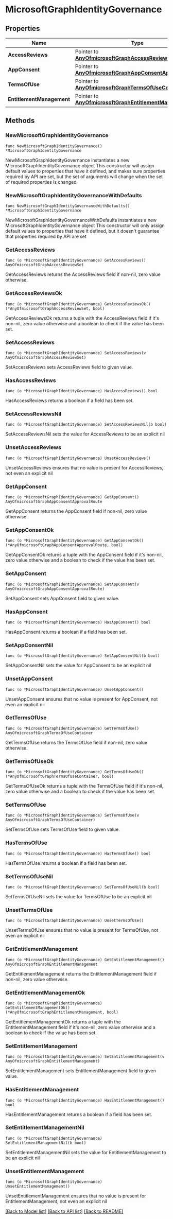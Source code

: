 # MicrosoftGraphIdentityGovernance

## Properties

Name | Type | Description | Notes
------------ | ------------- | ------------- | -------------
**AccessReviews** | Pointer to [**AnyOfmicrosoftGraphAccessReviewSet**](anyOf&lt;microsoft.graph.accessReviewSet&gt;.md) |  | [optional] 
**AppConsent** | Pointer to [**AnyOfmicrosoftGraphAppConsentApprovalRoute**](anyOf&lt;microsoft.graph.appConsentApprovalRoute&gt;.md) |  | [optional] 
**TermsOfUse** | Pointer to [**AnyOfmicrosoftGraphTermsOfUseContainer**](anyOf&lt;microsoft.graph.termsOfUseContainer&gt;.md) |  | [optional] 
**EntitlementManagement** | Pointer to [**AnyOfmicrosoftGraphEntitlementManagement**](anyOf&lt;microsoft.graph.entitlementManagement&gt;.md) |  | [optional] 

## Methods

### NewMicrosoftGraphIdentityGovernance

`func NewMicrosoftGraphIdentityGovernance() *MicrosoftGraphIdentityGovernance`

NewMicrosoftGraphIdentityGovernance instantiates a new MicrosoftGraphIdentityGovernance object
This constructor will assign default values to properties that have it defined,
and makes sure properties required by API are set, but the set of arguments
will change when the set of required properties is changed

### NewMicrosoftGraphIdentityGovernanceWithDefaults

`func NewMicrosoftGraphIdentityGovernanceWithDefaults() *MicrosoftGraphIdentityGovernance`

NewMicrosoftGraphIdentityGovernanceWithDefaults instantiates a new MicrosoftGraphIdentityGovernance object
This constructor will only assign default values to properties that have it defined,
but it doesn't guarantee that properties required by API are set

### GetAccessReviews

`func (o *MicrosoftGraphIdentityGovernance) GetAccessReviews() AnyOfmicrosoftGraphAccessReviewSet`

GetAccessReviews returns the AccessReviews field if non-nil, zero value otherwise.

### GetAccessReviewsOk

`func (o *MicrosoftGraphIdentityGovernance) GetAccessReviewsOk() (*AnyOfmicrosoftGraphAccessReviewSet, bool)`

GetAccessReviewsOk returns a tuple with the AccessReviews field if it's non-nil, zero value otherwise
and a boolean to check if the value has been set.

### SetAccessReviews

`func (o *MicrosoftGraphIdentityGovernance) SetAccessReviews(v AnyOfmicrosoftGraphAccessReviewSet)`

SetAccessReviews sets AccessReviews field to given value.

### HasAccessReviews

`func (o *MicrosoftGraphIdentityGovernance) HasAccessReviews() bool`

HasAccessReviews returns a boolean if a field has been set.

### SetAccessReviewsNil

`func (o *MicrosoftGraphIdentityGovernance) SetAccessReviewsNil(b bool)`

 SetAccessReviewsNil sets the value for AccessReviews to be an explicit nil

### UnsetAccessReviews
`func (o *MicrosoftGraphIdentityGovernance) UnsetAccessReviews()`

UnsetAccessReviews ensures that no value is present for AccessReviews, not even an explicit nil
### GetAppConsent

`func (o *MicrosoftGraphIdentityGovernance) GetAppConsent() AnyOfmicrosoftGraphAppConsentApprovalRoute`

GetAppConsent returns the AppConsent field if non-nil, zero value otherwise.

### GetAppConsentOk

`func (o *MicrosoftGraphIdentityGovernance) GetAppConsentOk() (*AnyOfmicrosoftGraphAppConsentApprovalRoute, bool)`

GetAppConsentOk returns a tuple with the AppConsent field if it's non-nil, zero value otherwise
and a boolean to check if the value has been set.

### SetAppConsent

`func (o *MicrosoftGraphIdentityGovernance) SetAppConsent(v AnyOfmicrosoftGraphAppConsentApprovalRoute)`

SetAppConsent sets AppConsent field to given value.

### HasAppConsent

`func (o *MicrosoftGraphIdentityGovernance) HasAppConsent() bool`

HasAppConsent returns a boolean if a field has been set.

### SetAppConsentNil

`func (o *MicrosoftGraphIdentityGovernance) SetAppConsentNil(b bool)`

 SetAppConsentNil sets the value for AppConsent to be an explicit nil

### UnsetAppConsent
`func (o *MicrosoftGraphIdentityGovernance) UnsetAppConsent()`

UnsetAppConsent ensures that no value is present for AppConsent, not even an explicit nil
### GetTermsOfUse

`func (o *MicrosoftGraphIdentityGovernance) GetTermsOfUse() AnyOfmicrosoftGraphTermsOfUseContainer`

GetTermsOfUse returns the TermsOfUse field if non-nil, zero value otherwise.

### GetTermsOfUseOk

`func (o *MicrosoftGraphIdentityGovernance) GetTermsOfUseOk() (*AnyOfmicrosoftGraphTermsOfUseContainer, bool)`

GetTermsOfUseOk returns a tuple with the TermsOfUse field if it's non-nil, zero value otherwise
and a boolean to check if the value has been set.

### SetTermsOfUse

`func (o *MicrosoftGraphIdentityGovernance) SetTermsOfUse(v AnyOfmicrosoftGraphTermsOfUseContainer)`

SetTermsOfUse sets TermsOfUse field to given value.

### HasTermsOfUse

`func (o *MicrosoftGraphIdentityGovernance) HasTermsOfUse() bool`

HasTermsOfUse returns a boolean if a field has been set.

### SetTermsOfUseNil

`func (o *MicrosoftGraphIdentityGovernance) SetTermsOfUseNil(b bool)`

 SetTermsOfUseNil sets the value for TermsOfUse to be an explicit nil

### UnsetTermsOfUse
`func (o *MicrosoftGraphIdentityGovernance) UnsetTermsOfUse()`

UnsetTermsOfUse ensures that no value is present for TermsOfUse, not even an explicit nil
### GetEntitlementManagement

`func (o *MicrosoftGraphIdentityGovernance) GetEntitlementManagement() AnyOfmicrosoftGraphEntitlementManagement`

GetEntitlementManagement returns the EntitlementManagement field if non-nil, zero value otherwise.

### GetEntitlementManagementOk

`func (o *MicrosoftGraphIdentityGovernance) GetEntitlementManagementOk() (*AnyOfmicrosoftGraphEntitlementManagement, bool)`

GetEntitlementManagementOk returns a tuple with the EntitlementManagement field if it's non-nil, zero value otherwise
and a boolean to check if the value has been set.

### SetEntitlementManagement

`func (o *MicrosoftGraphIdentityGovernance) SetEntitlementManagement(v AnyOfmicrosoftGraphEntitlementManagement)`

SetEntitlementManagement sets EntitlementManagement field to given value.

### HasEntitlementManagement

`func (o *MicrosoftGraphIdentityGovernance) HasEntitlementManagement() bool`

HasEntitlementManagement returns a boolean if a field has been set.

### SetEntitlementManagementNil

`func (o *MicrosoftGraphIdentityGovernance) SetEntitlementManagementNil(b bool)`

 SetEntitlementManagementNil sets the value for EntitlementManagement to be an explicit nil

### UnsetEntitlementManagement
`func (o *MicrosoftGraphIdentityGovernance) UnsetEntitlementManagement()`

UnsetEntitlementManagement ensures that no value is present for EntitlementManagement, not even an explicit nil

[[Back to Model list]](../README.md#documentation-for-models) [[Back to API list]](../README.md#documentation-for-api-endpoints) [[Back to README]](../README.md)



